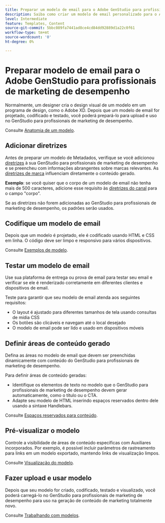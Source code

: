 ```yaml
---
title: Preparar um modelo de email para o Adobe GenStudio para profissionais de marketing de desempenho
description: Saiba como criar um modelo de email personalizado para o Adobe GenStudio para profissionais de marketing de desempenho.
level: Intermediate
feature: Templates, Content
source-git-commit: 5bbc089fa7441ad8ce4cd84dd92889d1a22c0f61
workflow-type: tm+mt
source-wordcount: '0'
ht-degree: 0%

---
```



# Preparar modelo de email para o Adobe GenStudio para profissionais de marketing de desempenho

Normalmente, um designer cria o design visual de um modelo em um programa de design, como o Adobe XD. Depois que um modelo de email for projetado, codificado e testado, você poderá prepará-lo para upload e uso no GenStudio para profissionais de marketing de desempenho.

Consulte [Anatomia de um modelo](/help/user-guide/content/use-templates.md#anatomy-of-a-template).

## Adicionar diretrizes

Antes de preparar um modelo de Metadados, verifique se você adicionou [diretrizes](/help/user-guide/guidelines/overview.md) à sua GenStudio para profissionais de marketing de desempenho e se preencheu com informações abrangentes sobre marcas relevantes. As [diretrizes de marca](/help/user-guide/guidelines/brands.md) influenciam diretamente o conteúdo gerado.

**Exemplo**: se você quiser que o corpo de um modelo de email não tenha mais de 500 caracteres, adicione esse requisito às [diretrizes do canal](/help/user-guide/guidelines/brands.md#channel-guidelines) para o campo &quot;corpo&quot;.

Se as diretrizes não forem adicionadas ao GenStudio para profissionais de marketing de desempenho, os padrões serão usados.

## Codifique um modelo de email

Depois que um modelo é projetado, ele é codificado usando HTML e CSS em linha. O código deve ser limpo e responsivo para vários dispositivos.

Consulte [Exemplos de modelo](/help/user-guide/content/customize-template.md#template-examples).

## Testar um modelo de email

Use sua plataforma de entrega ou prova de email para testar seu email e verificar se ele é renderizado corretamente em diferentes clientes e dispositivos de email.

Teste para garantir que seu modelo de email atenda aos seguintes requisitos:

* O layout é ajustado para diferentes tamanhos de tela usando consultas de mídia CSS
* Os botões são clicáveis e navegam até o local desejado
* O modelo de email pode ser lido e usado em dispositivos móveis

## Definir áreas de conteúdo gerado

Defina as áreas no modelo de email que devem ser preenchidas dinamicamente com conteúdo do GenStudio para profissionais de marketing de desempenho.

Para definir áreas de conteúdo geradas:

* Identifique os elementos de texto no modelo que o GenStudio para profissionais de marketing de desempenho devem gerar automaticamente, como o título ou o CTA.
* Adapte seu modelo de HTML inserindo espaços reservados dentro dele usando a sintaxe Handlebars.

Consulte [Espaços reservados para conteúdo](/help/user-guide/content/customize-template.md#content-placeholders).

## Pré-visualizar o modelo

Controle a visibilidade de áreas de conteúdo específicas com Auxiliares incorporados. Por exemplo, é possível incluir parâmetros de rastreamento para links em um modelo exportado, mantendo links de visualização limpos.

Consulte [Visualização do modelo](/help/user-guide/content/customize-template.md#template-preview).

## Fazer upload e usar modelo

Depois que seu modelo for criado, codificado, testado e visualizado, você poderá carregá-lo no GenStudio para profissionais de marketing de desempenho para uso na geração de conteúdo de marketing totalmente novo.

Consulte [Trabalhando com modelos](use-templates.md).
